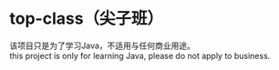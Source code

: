 # top-class（尖子班）

该项目只是为了学习Java，不适用与任何商业用途。<br>
this project is only for learning Java, please do not apply to business.
